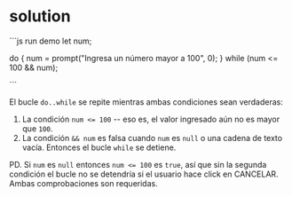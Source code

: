 # solution

\`\`\`js run demo let num;

do { num = prompt\("Ingresa un número mayor a 100", 0\); } while \(num &lt;= 100 && num\);

\`\`\`

El bucle `do..while` se repite mientras ambas condiciones sean verdaderas:

1. La condición `num <= 100` -- eso es, el valor ingresado aún no es mayor que `100`.
2. La condición `&& num` es falsa cuando `num` es `null` o una cadena de texto vacía. Entonces el bucle `while` se detiene.

PD. Si `num` es `null` entonces `num <= 100` es `true`, así que sin la segunda condición el bucle no se detendría si el usuario hace click en CANCELAR. Ambas comprobaciones son requeridas.

